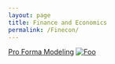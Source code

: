 ```yaml
---
layout: page
title: Finance and Economics
permalink: /Finecon/
---
```


[Pro Forma Modeling](../finance/2018/06/21/pro-forma-modeling.html)
[![Foo](http://utopiancapitalist.github.io/assets/WDBS.PNG)](../finance/2018/06/21/pro-forma-modeling.html)